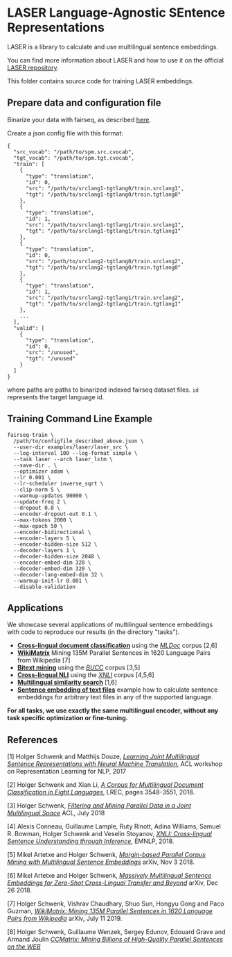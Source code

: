 # LASER  Language-Agnostic SEntence Representations

LASER is a library to calculate and use multilingual sentence embeddings.

You can find more information about LASER and how to use it on the official [LASER repository](https://github.com/facebookresearch/LASER).

This folder contains source code for training LASER embeddings.


## Prepare data and configuration file

Binarize your data with fairseq, as described [here](https://fairseq.readthedocs.io/en/latest/getting_started.html#data-pre-processing).

Create a json config file with this format:
```
{
  "src_vocab": "/path/to/spm.src.cvocab",
  "tgt_vocab": "/path/to/spm.tgt.cvocab",
  "train": [
    {
      "type": "translation",
      "id": 0,
      "src": "/path/to/srclang1-tgtlang0/train.srclang1",
      "tgt": "/path/to/srclang1-tgtlang0/train.tgtlang0"
    },
    {
      "type": "translation",
      "id": 1,
      "src": "/path/to/srclang1-tgtlang1/train.srclang1",
      "tgt": "/path/to/srclang1-tgtlang1/train.tgtlang1"
    },
    {
      "type": "translation",
      "id": 0,
      "src": "/path/to/srclang2-tgtlang0/train.srclang2",
      "tgt": "/path/to/srclang2-tgtlang0/train.tgtlang0"
    },
    {
      "type": "translation",
      "id": 1,
      "src": "/path/to/srclang2-tgtlang1/train.srclang2",
      "tgt": "/path/to/srclang2-tgtlang1/train.tgtlang1"
    },
    ...
  ],
  "valid": [
    {
      "type": "translation",
      "id": 0,
      "src": "/unused",
      "tgt": "/unused"
    }
  ]
}
```
where paths are paths to binarized indexed fairseq dataset files.
`id` represents the target language id.


## Training Command Line Example

```
fairseq-train \
  /path/to/configfile_described_above.json \
  --user-dir examples/laser/laser_src \
  --log-interval 100 --log-format simple \
  --task laser --arch laser_lstm \
  --save-dir . \
  --optimizer adam \
  --lr 0.001 \
  --lr-scheduler inverse_sqrt \
  --clip-norm 5 \
  --warmup-updates 90000 \
  --update-freq 2 \
  --dropout 0.0 \
  --encoder-dropout-out 0.1 \
  --max-tokens 2000 \
  --max-epoch 50 \
  --encoder-bidirectional \
  --encoder-layers 5 \
  --encoder-hidden-size 512 \
  --decoder-layers 1 \
  --decoder-hidden-size 2048 \
  --encoder-embed-dim 320 \
  --decoder-embed-dim 320 \
  --decoder-lang-embed-dim 32 \
  --warmup-init-lr 0.001 \
  --disable-validation
```


## Applications

We showcase several applications of multilingual sentence embeddings
with code to reproduce our results (in the directory "tasks").

* [**Cross-lingual document classification**](https://github.com/facebookresearch/LASER/tree/master/tasks/mldoc) using the
  [*MLDoc*](https://github.com/facebookresearch/MLDoc) corpus [2,6]
* [**WikiMatrix**](https://github.com/facebookresearch/LASER/tree/master/tasks/WikiMatrix)
   Mining 135M Parallel Sentences in 1620 Language Pairs from Wikipedia [7]
* [**Bitext mining**](https://github.com/facebookresearch/LASER/tree/master/tasks/bucc) using the
  [*BUCC*](https://comparable.limsi.fr/bucc2018/bucc2018-task.html) corpus [3,5]
* [**Cross-lingual NLI**](https://github.com/facebookresearch/LASER/tree/master/tasks/xnli)
  using the [*XNLI*](https://www.nyu.edu/projects/bowman/xnli/) corpus [4,5,6]
* [**Multilingual similarity search**](https://github.com/facebookresearch/LASER/tree/master/tasks/similarity) [1,6]
* [**Sentence embedding of text files**](https://github.com/facebookresearch/LASER/tree/master/tasks/embed)
  example how to calculate sentence embeddings for arbitrary text files in any of the supported language.

**For all tasks, we use exactly the same multilingual encoder, without any task specific optimization or fine-tuning.**



## References

[1] Holger Schwenk and Matthijs Douze,
    [*Learning Joint Multilingual Sentence Representations with Neural Machine Translation*](https://aclanthology.info/papers/W17-2619/w17-2619),
    ACL workshop on Representation Learning for NLP, 2017

[2] Holger Schwenk and Xian Li,
    [*A Corpus for Multilingual Document Classification in Eight Languages*](http://www.lrec-conf.org/proceedings/lrec2018/pdf/658.pdf),
    LREC, pages 3548-3551, 2018.

[3] Holger Schwenk,
    [*Filtering and Mining Parallel Data in a Joint Multilingual Space*](http://aclweb.org/anthology/P18-2037)
    ACL, July 2018

[4] Alexis Conneau, Guillaume Lample, Ruty Rinott, Adina Williams, Samuel R. Bowman, Holger Schwenk and Veselin Stoyanov,
    [*XNLI: Cross-lingual Sentence Understanding through Inference*](https://aclweb.org/anthology/D18-1269),
    EMNLP, 2018.

[5] Mikel Artetxe and Holger Schwenk,
    [*Margin-based Parallel Corpus Mining with Multilingual Sentence Embeddings*](https://arxiv.org/abs/1811.01136)
    arXiv, Nov 3 2018.

[6] Mikel Artetxe and Holger Schwenk,
    [*Massively Multilingual Sentence Embeddings for Zero-Shot Cross-Lingual Transfer and Beyond*](https://arxiv.org/abs/1812.10464)
    arXiv, Dec 26 2018.

[7] Holger Schwenk, Vishrav Chaudhary, Shuo Sun, Hongyu Gong and Paco Guzman,
    [*WikiMatrix: Mining 135M Parallel Sentences in 1620 Language Pairs from Wikipedia*](https://arxiv.org/abs/1907.05791)
    arXiv, July 11  2019.

[8] Holger Schwenk, Guillaume Wenzek, Sergey Edunov, Edouard Grave and Armand Joulin
    [*CCMatrix: Mining Billions of High-Quality Parallel Sentences on the WEB*](https://arxiv.org/abs/1911.04944)
